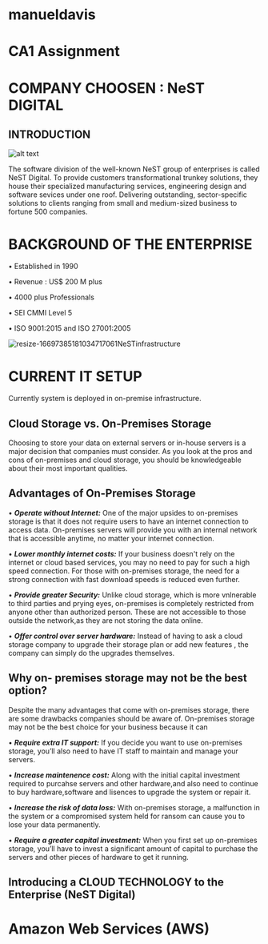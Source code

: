 # manueldavis

# CA1 Assignment

# COMPANY CHOOSEN : NeST DIGITAL

## INTRODUCTION

![alt text](https://nesttech.com/wp-content/uploads/2018/06/Nest-Modernized-Logo.png)

The software division of the well-known NeST group of enterprises is called NeST Digital. 
To provide customers transformational trunkey solutions, they house their specialized manufacturing services, 
engineering design and software sevices under one roof. Delivering outstanding, sector-specific
solutions to clients ranging from small and medium-sized business to fortune 500 companies.




# **BACKGROUND OF THE ENTERPRISE**

•	Established in 1990

•	Revenue : US$ 200 M plus

•	4000 plus Professionals

•	SEI CMMI Level 5

•	ISO 9001:2015 and ISO 27001:2005


![resize-16697385181034717061NeSTinfrastructure](https://user-images.githubusercontent.com/116644395/204583395-a8a961a4-d552-454f-b061-500aeb09d973.png)





# CURRENT IT SETUP


Currently system is deployed in on-premise infrastructure.



## Cloud Storage vs. On-Premises Storage 

Choosing to store your data on external servers or in-house servers is a major decision 
that companies must consider. As you look at the pros and cons of on-premises and cloud storage,
 you should be knowledgeable about their most important qualities.


## Advantages of On-Premises Storage

• ***Operate without Internet:*** One of the major upsides to on-premises storage is that it does not require users to have
an internet connection to access data. On-premises servers will provide you with an internal network that is accessible 
anytime, no matter your internet connection.


• ***Lower monthly internet costs:*** If your business doesn't rely on the internet or cloud based services, you may no need to pay
for such a high speed connection. For those with on-premises storage, the need for a strong connection with fast download
speeds is reduced even further.

• ***Provide greater Security:*** Unlike cloud storage, which is more vnlnerable to third parties and prying eyes, on-premises
is completely restricted from anyone other than authorized person. These are not accessible to those outside the network,as 
they are not storing the data online.

• ***Offer control over server hardware:*** Instead of having to ask a cloud storage company to upgrade their storage plan
or add new features , the company can simply do the upgrades themselves.


## Why on- premises storage may not be the best option?

Despite the many advantages that come with on-premises storage, there are some drawbacks companies should be aware of. 
On-premises storage may not be the best choice for your business because it can

• ***Require extra IT support:*** If you decide you want to use on-premises storage, you’ll also need to have IT staff 
to maintain and manage your servers.


• ***Increase maintenence cost:*** Along with the initial capital investment required to purcahse servers and other hardware,and also need to continue 
to buy hardware,software and lisences to upgrade the system or repair it.


• ***Increase the risk of data loss:*** With on-premises storage, a malfunction in the system or a 
compromised system held for ransom can cause you to lose your data permanently.
 

• ***Require a greater capital investment:*** When you first set up on-premises storage, you’ll have to invest a significant
 amount of capital to purchase the servers and other pieces of hardware to get it running. 



## Introducing a CLOUD TECHNOLOGY to the Enterprise (NeST Digital)

# Amazon Web Services (AWS)